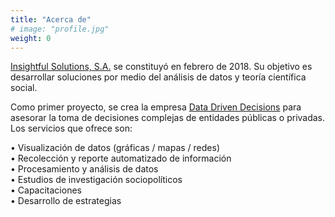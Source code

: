 ```yaml
---
title: "Acerca de"
# image: "profile.jpg"
weight: 0
---
```


[Insightful Solutions, S.A.](/) se constituyó en febrero de 2018. Su objetivo es desarrollar soluciones por medio del análisis de datos y teoría científica social. 

Como primer proyecto, se crea la empresa [Data Driven Decisions](https://d3.insightful-s.com/) para asesorar la toma de decisiones complejas de entidades públicas o privadas. Los servicios que ofrece son: 

&bull; Visualización de datos (gráficas / mapas / redes) <br>
&bull; Recolección y reporte automatizado de información <br>
&bull; Procesamiento y análisis de datos <br>
&bull; Estudios de investigación sociopolíticos <br>
&bull; Capacitaciones <br>
&bull; Desarrollo de estrategias <br>